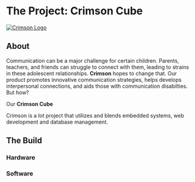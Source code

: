 # The Project: Crimson Cube  
[![Crimson Logo](https://github.com/sebmendoza/crimson-crashers/blob/main/public/Logo.svg)]()

## About
Communication can be a major challenge for certain children. Parents, teachers, and friends can struggle to connect with them, leading to strains in these adolescent relationships. **Crimson** hopes to change that. Our product promotes innovative communication strategies, helps develops interpersonal connections, and aids those with communication disabilties. But how?

Our **Crimson Cube** 

Crimson is a Iot project that utilizes and blends embedded systems, web development and database management. 

## The Build

### Hardware

### Software

